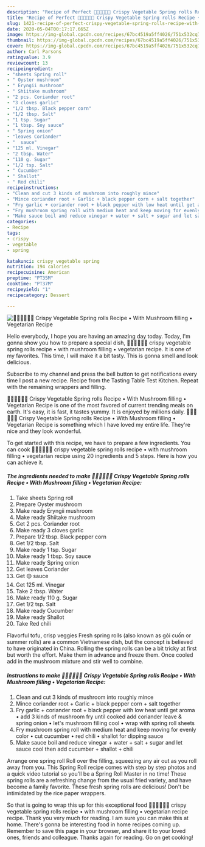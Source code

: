```yaml
---
description: "Recipe of Perfect 🧑🏽‍🍳🧑🏼‍🍳 Crispy Vegetable Spring rolls Recipe • With Mushroom filling • Vegetarian Recipe"
title: "Recipe of Perfect 🧑🏽‍🍳🧑🏼‍🍳 Crispy Vegetable Spring rolls Recipe • With Mushroom filling • Vegetarian Recipe"
slug: 1421-recipe-of-perfect-crispy-vegetable-spring-rolls-recipe-with-mushroom-filling-vegetarian-recipe
date: 2020-05-04T00:17:17.665Z
image: https://img-global.cpcdn.com/recipes/67bc4519a5ff4026/751x532cq70/🧑🏽🍳🧑🏼🍳-crispy-vegetable-spring-rolls-recipe-•-with-mushroom-filling-•-vegetarian-recipe-recipe-main-photo.jpg
thumbnail: https://img-global.cpcdn.com/recipes/67bc4519a5ff4026/751x532cq70/🧑🏽🍳🧑🏼🍳-crispy-vegetable-spring-rolls-recipe-•-with-mushroom-filling-•-vegetarian-recipe-recipe-main-photo.jpg
cover: https://img-global.cpcdn.com/recipes/67bc4519a5ff4026/751x532cq70/🧑🏽🍳🧑🏼🍳-crispy-vegetable-spring-rolls-recipe-•-with-mushroom-filling-•-vegetarian-recipe-recipe-main-photo.jpg
author: Carl Parsons
ratingvalue: 3.9
reviewcount: 13
recipeingredient:
- "sheets Spring roll"
- " Oyster mushroom"
- " Eryngii mushroom"
- " Shiitake mushroom"
- "2 pcs. Coriander root"
- "3 cloves garlic"
- "1/2 tbsp. Black pepper corn"
- "1/2 tbsp. Salt"
- "1 tsp. Sugar"
- "1 tbsp. Soy sauce"
- " Spring onion"
- "leaves Coriander"
- "  sauce"
- "125 ml. Vinegar"
- "2 tbsp. Water"
- "110 g. Sugar"
- "1/2 tsp. Salt"
- " Cucumber"
- " Shallot"
- " Red chili"
recipeinstructions:
- "Clean and cut 3 kinds of mushroom into roughly mince"
- "Mince coriander root + Garlic + black pepper corn + salt together"
- "Fry garlic + coriander root + black pepper with low heat until get aroma • add 3 kinds of mushroom fry until cooked add coriander leave &amp; spring onion • let&#39;s mushroom filling cool • wrap with spring roll sheets"
- "Fry mushroom spring roll with medium heat and keep moving for evenly color • cut cucumber • red chili • shallot for dipping sauce"
- "Make sauce boil and reduce vinegar + water + salt + sugar and let sauce cool then add cucumber + shallot + chili"
categories:
- Recipe
tags:
- crispy
- vegetable
- spring

katakunci: crispy vegetable spring 
nutrition: 194 calories
recipecuisine: American
preptime: "PT35M"
cooktime: "PT37M"
recipeyield: "1"
recipecategory: Dessert

---
```



![🧑🏽‍🍳🧑🏼‍🍳 Crispy Vegetable Spring rolls Recipe • With Mushroom filling • Vegetarian Recipe](https://img-global.cpcdn.com/recipes/67bc4519a5ff4026/751x532cq70/🧑🏽🍳🧑🏼🍳-crispy-vegetable-spring-rolls-recipe-•-with-mushroom-filling-•-vegetarian-recipe-recipe-main-photo.jpg)

Hello everybody, I hope you are having an amazing day today. Today, I'm gonna show you how to prepare a special dish, 🧑🏽‍🍳🧑🏼‍🍳 crispy vegetable spring rolls recipe • with mushroom filling • vegetarian recipe. It is one of my favorites. This time, I will make it a bit tasty. This is gonna smell and look delicious.

Subscribe to my channel and press the bell button to get notifications every time I post a new recipe. Recipe from the Tasting Table Test Kitchen. Repeat with the remaining wrappers and filling.

🧑🏽‍🍳🧑🏼‍🍳 Crispy Vegetable Spring rolls Recipe • With Mushroom filling • Vegetarian Recipe is one of the most favored of current trending meals on earth. It's easy, it is fast, it tastes yummy. It is enjoyed by millions daily. 🧑🏽‍🍳🧑🏼‍🍳 Crispy Vegetable Spring rolls Recipe • With Mushroom filling • Vegetarian Recipe is something which I have loved my entire life. They're nice and they look wonderful.


To get started with this recipe, we have to prepare a few ingredients. You can cook 🧑🏽‍🍳🧑🏼‍🍳 crispy vegetable spring rolls recipe • with mushroom filling • vegetarian recipe using 20 ingredients and 5 steps. Here is how you can achieve it.

<!--inarticleads1-->

##### The ingredients needed to make 🧑🏽‍🍳🧑🏼‍🍳 Crispy Vegetable Spring rolls Recipe • With Mushroom filling • Vegetarian Recipe:

1. Take sheets Spring roll
1. Prepare  Oyster mushroom
1. Make ready  Eryngii mushroom
1. Make ready  Shiitake mushroom
1. Get 2 pcs. Coriander root
1. Make ready 3 cloves garlic
1. Prepare 1/2 tbsp. Black pepper corn
1. Get 1/2 tbsp. Salt
1. Make ready 1 tsp. Sugar
1. Make ready 1 tbsp. Soy sauce
1. Make ready  Spring onion
1. Get leaves Coriander
1. Get  🟡 sauce
1. Get 125 ml. Vinegar
1. Take 2 tbsp. Water
1. Make ready 110 g. Sugar
1. Get 1/2 tsp. Salt
1. Make ready  Cucumber
1. Make ready  Shallot
1. Take  Red chili


Flavorful tofu, crisp veggies Fresh spring rolls (also known as gỏi cuốn or summer rolls) are a common Vietnamese dish, but the concept is believed to have originated in China. Rolling the spring rolls can be a bit tricky at first but worth the effort. Make them in advance and freeze them. Once cooled add in the mushroom mixture and stir well to combine. 

<!--inarticleads2-->

##### Instructions to make 🧑🏽‍🍳🧑🏼‍🍳 Crispy Vegetable Spring rolls Recipe • With Mushroom filling • Vegetarian Recipe:

1. Clean and cut 3 kinds of mushroom into roughly mince
1. Mince coriander root + Garlic + black pepper corn + salt together
1. Fry garlic + coriander root + black pepper with low heat until get aroma • add 3 kinds of mushroom fry until cooked add coriander leave &amp; spring onion • let&#39;s mushroom filling cool • wrap with spring roll sheets
1. Fry mushroom spring roll with medium heat and keep moving for evenly color • cut cucumber • red chili • shallot for dipping sauce
1. Make sauce boil and reduce vinegar + water + salt + sugar and let sauce cool then add cucumber + shallot + chili


Arrange one spring roll Roll over the filling, squeezing any air out as you roll away from you. This Spring Roll recipe comes with step by step photos and a quick video tutorial so you&#39;ll be a Spring Roll Master in no time! These spring rolls are a refreshing change from the usual fried variety, and have become a family favorite. These fresh spring rolls are delicious! Don&#39;t be intimidated by the rice paper wrappers. 

So that is going to wrap this up for this exceptional food 🧑🏽‍🍳🧑🏼‍🍳 crispy vegetable spring rolls recipe • with mushroom filling • vegetarian recipe recipe. Thank you very much for reading. I am sure you can make this at home. There's gonna be interesting food in home recipes coming up. Remember to save this page in your browser, and share it to your loved ones, friends and colleague. Thanks again for reading. Go on get cooking!
